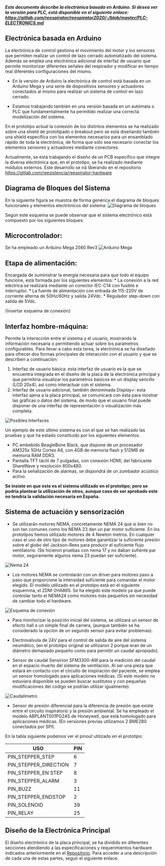 ***Este documento describe la electrónica basada en Arduino. Si desea ver la versión para PLC, está disponible en el siguiente enlace: https://gitlab.com/reespirator/reespirator2020/-/blob/master/PLC-ELECTRONICS.md***

## Electrónica basada en Arduino
La electrónica de control gestiona el movimiento del motor y los sensores que permiten realizar un control de lazo cerrado automatizado del sistema. Además se emplea una electrónica adicional de interfaz de usuario que permite monitorizar diferentes señales del respirador y modificar en tiempo real diferentes configuraciones del mismo.

* En la versión de Arduino la electrónica de control está basada en un Arduino Mega y una serie de dispositivos sensores y actuadores conectados al mismo para realizar un sistema de control en lazo cerrado. 

* Estamos trabajando también en una versión basada en un autómata o PLC que fundamentalmente ha permitido realizar una correcta modelización del sistema.

En el prototipo actual la conexión de los distintos elementos se ha realizado sobre una shield de prototipado o breakout pero se está diseñando también una shield específica con los elementos necesarios para un ensamblado rápido de toda la electrónica, de forma que sólo sea necesario conectar los elementos sensores y actuadores mediante conectores.

Actualmente, se está trabajando el diseño de un PCB específico que integre la diversa electrónica que, en el prototipo, se ha realizado mediante módulos externos. Este desarrollo se irá liberando en el repositorio https://gitlab.com/reesistencia/reespirator-hardware

## Diagrama de Bloques del Sistema ##
En la siguiente figura se muestra de forma genérica el diagrama de bloques funcionales y elementos electrónicos del sistema:
![Diagrama de bloques](https://gitlab.com/reespirator/reespirator2020/-/raw/master/images/diagrama-de-bloques.jpg "Diagrama de bloques")

Según este esquema se puede observar que el sistema electrónico está compuesto por los siguientes bloques:

## Microcontrolador: 
Se ha empleado un Arduino Mega 2560 Rev3
![Arduino Mega](https://gitlab.com/reespirator/reespirator2020/-/raw/master/images/Arduino-mega.jpg "Arduino Mega")

## Etapa de alimentación:
Encargada de suministrar la energía necesaria para que todo el equipo funcione, está formada por los siguientes elementos:
	* La conexión a la red eléctrica se realizará mediante un conector IEC-C14 con fusible e interruptor.
	* La fuente de alimentación con entrada de 115-220V de corriente alterna de 50Hz/60Hz y salida 24Vdc.
	* Regulador step-down con salida de 5Vdc.
	
{Insertar esquema de conexión}


## Interfaz hombre-máquina: 
Permite la interacción entre el sistema y el usuario, mostrando la información necesaria o permitiendo actuar sobre los parámetros configurables. Para llevar a cabo esta tarea, la electrónica se ha diseñado para ofrecer dos formas principales de interacción con el usuario y que se describen a continuación: 
1. Interfaz de usuario básica: esta interfaz de usuario es la que se encuentra integrada en el diseño de la placa de la electrónica principal y que permitiría visualizar los parámetros básicos en un display sencillo (LCD 20x4), así como interactuar con el sistema.
2. Interfaz de usuario adicional, también denominada *Display+*: esta interfaz ajena a la placa principal, se comunicará con ésta para mostrar las gráficas o datos del sistema, de modo que el usuario final puede disponer de una interfaz de representación o visualización más completa. 

![Posibles Interfaces](https://gitlab.com/reespirator/reespirator2020/-/raw/master/images/interfaz_arduino_hm.png "Posibles Interfaces")

Un ejemplo de este último sistema es con el que se han realizado las pruebas y que ha estado constituido por los siguientes elementos.

* PC embebido BeagleBone Black, que dispone de un procesador AM325x 1GHz Cortex A8, con 4GB de memoria flash y 512MB de memoria RAM DDR3.
* Pantalla TFT táctil de 7 pulgadas, con conexión HDMI, del fabricante ShareWave y resolución 800x480.
* Para la señalización de alarmas, se dispondrá de un zumbador acústico activo.

**Se insiste en que este es el sistema utilizado en el prototipo; pero se podría plantear la utilización de otros, aunque caso de ser aprobado este no tendría la validación necesaria en España.** 	

## Sistema de actuación y sensorización

* Se utilizarán motores NEMA, concretamente NEMA 24 que si bien no son tan comunes como los NEMA 23 dan un par motor suficiente. En los prototipos hemos utilizado motores de 4 Newton metros. En cualquier caso el uso de otro tipo de motores debe garantizar la suficiente presión sobre el globo del Jackson-Rees para producir el suficiente flujo ventilatorio. (Se hicieron pruebas con nema 17 y no daban sufiente par motor, seguramente algunos nema 23 puedan ser suficiente).

![Nema 24](https://gitlab.com/reespirator/reespirator-doc/-/raw/master/images/Nema24.jpg "Motor Nema 24")

* Los motores NEMA se controlarán con un driver para motores paso a paso que proporcione la intensidad suficiente para comandar el motor elegido. El modelo utilizado en el prototipo está en el siguiente esquemma, el ZDM-2HA865. Se ha elegido este modelo ya que puede controlar tanto el NEMA24 como motores más pequeños sin necesidad de cambiar todo el hardware.

![Esquema de conexión](https://gitlab.com/reespirator/reespirator-doc/-/raw/master/images/motor-driver.png "Esquema de conexión del driver y el motor paso a paso")

* Para monitorizar la posición inicial del sistema, se utilizará un sensor de efecto hall o un simple final de carrera, (aunque también se ha considerado la opción de un segundo sensor para evitar problemas).

* Electroválvula de 24V para el control de salida de aire del sistema neumático, (en el prototipo original se utilizaron 2 porque eran de un diámetro demasiado pequeño como para permitir un caudal apropiado).

* Sensor de caudal Sensirion SFM3300-AW para la medición del caudal en el espacio muerto del sistema de ventilación. Al ser una pieza que estará en contacto con el circuito de inspiración del paciente, se emplea un sensor homologado para aplicaciones médicas. (Si este modelo no estuviera disponible se pueden buscar sustitutos y con pequeñas modificaciones del código se podrían utilizar igualmente).

![Caudalímetro](https://gitlab.com/reespirator/reespirator-doc/-/raw/master/images/SFM3200-AW_t.webp "Caudalímetro")


* Sensor de presión diferencial para la diferencia de presión que existe entre el circuito inspiratorio y la presión ambiental. Se ha empleado el modelo ABPLANT001PG2A5 de Honeywell, que está homologado para aplicaciones médicas. (En versiones previas utilizamos 2 BME280 conectados por SPI). 

En la tabla siguiente podemos ver el pinout utilizado en el prototipo:

| USO                   |PIN |
| --------------------- | -- |
| PIN_STEPPER_STEP      |  6 |
| PIN_STEPPER_DIRECTION |  7 | 
| PIN_STEPPER_EN STEP   |  8 |
| PIN_STEPPER_ALARM     |  3 | 
| PIN_BUZZ              | 11 |
| PIN_STEPPER_ENDSTOP   |  2 | 
| PIN_SOLENOID          | 39 |
| PIN_RELAY             | 25 | 


## Diseño de la Electrónica Principal ##

El diseño electrónico de la placa principal, se ha dividido en diferentes secciones atendiendo a las especificaciones y requerimientos hardware indicados anteriormente en el [Repositorio](https://gitlab.com/reesistencia/reespirator-hardware "Repositorio Hardware"). Para acceder a una descripción de cada una de estas partes, seguir el siguiente enlace.

